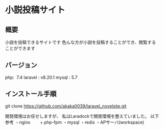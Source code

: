 

# 小説投稿サイト

## 概要
小説を投稿できるサイトです
色んな方が小説を投稿することができ、閲覧することができます

## バージョン
php:  7.4
laravel : v8.20.1 
mysql : 5.7

## インストール手順
git clone https://github.com/akaka0039/laravel_novelsite.git

開発環境はお任せしますが、
私はLaradockで開発環境を整えていました。
以下参考
・nginx
　　+ php-fpm
・mysql
・redis
・APサーバ(workspace)




